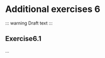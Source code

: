 # Additional exercises 6

::: warning
Draft text
:::

## Exercise

...

<style scoped>
h1 {
    counter-reset: h2
}
h2:after {
    counter-increment: h2;
    content: "6." counter(h2) 
}
</style>
